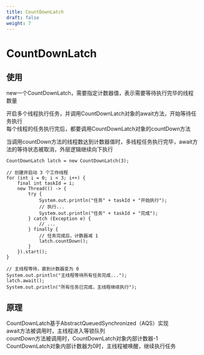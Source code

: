 ```yaml
---
title: CountDownLatch
draft: false
weight: 7
---
```


# CountDownLatch
## 使用
new一个CountDownLatch，需要指定计数器值，表示需要等待执行完毕的线程数量   

开启多个线程执行任务，并调用CountDownLatch对象的await方法，开始等待任务执行  
每个线程的任务执行完后，都要调用CountDownLatch对象的countDown方法  
  
当调用countDown方法的线程数达到计数器值时，多线程任务执行完毕，await方法的等待状态被取消，外层逻辑继续向下执行  

```
CountDownLatch latch = new CountDownLatch(3);

// 创建并启动 3 个工作线程
for (int i = 0; i < 3; i++) {
    final int taskId = i;
    new Thread(() -> {
        try {
            System.out.println("任务" + taskId + "开始执行");
            // 执行...
            System.out.println("任务" + taskId + "完成");
        } catch (Exception e) {
            // ...
        } finally {
            // 任务完成后，计数器减 1
            latch.countDown();
        }
    }).start();
}

// 主线程等待，直到计数器变为 0
System.out.println("主线程等待所有任务完成...");
latch.await();
System.out.println("所有任务已完成，主线程继续执行");
```

## 原理
CountDownLatch基于AbstractQueuedSynchronized（AQS）实现  
await方法被调用时，主线程进入等锁队列  
countDown方法被调用时，CountDownLatch对象内部计数器-1  
CountDownLatch对象内部计数器为0时，主线程被唤醒，继续执行任务  
